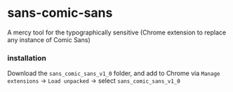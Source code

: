 # sans-comic-sans

A mercy tool for the typographically sensitive (Chrome extension to replace any instance of Comic Sans)

### installation

Download the `sans_comic_sans_v1_0` folder, and add to Chrome via `Manage extensions` -> `Load unpacked` -> select `sans_comic_sans_v1_0`
